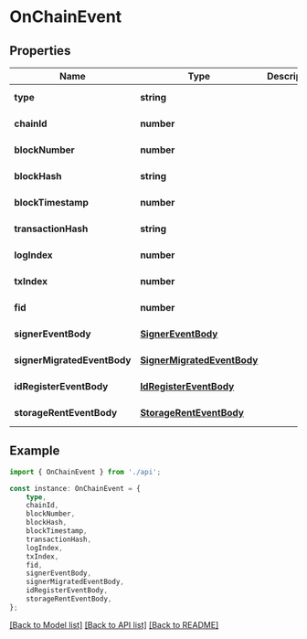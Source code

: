 # OnChainEvent


## Properties

Name | Type | Description | Notes
------------ | ------------- | ------------- | -------------
**type** | **string** |  | [default to undefined]
**chainId** | **number** |  | [default to undefined]
**blockNumber** | **number** |  | [default to undefined]
**blockHash** | **string** |  | [default to undefined]
**blockTimestamp** | **number** |  | [default to undefined]
**transactionHash** | **string** |  | [default to undefined]
**logIndex** | **number** |  | [default to undefined]
**txIndex** | **number** |  | [default to undefined]
**fid** | **number** |  | [default to undefined]
**signerEventBody** | [**SignerEventBody**](SignerEventBody.md) |  | [default to undefined]
**signerMigratedEventBody** | [**SignerMigratedEventBody**](SignerMigratedEventBody.md) |  | [default to undefined]
**idRegisterEventBody** | [**IdRegisterEventBody**](IdRegisterEventBody.md) |  | [default to undefined]
**storageRentEventBody** | [**StorageRentEventBody**](StorageRentEventBody.md) |  | [default to undefined]

## Example

```typescript
import { OnChainEvent } from './api';

const instance: OnChainEvent = {
    type,
    chainId,
    blockNumber,
    blockHash,
    blockTimestamp,
    transactionHash,
    logIndex,
    txIndex,
    fid,
    signerEventBody,
    signerMigratedEventBody,
    idRegisterEventBody,
    storageRentEventBody,
};
```

[[Back to Model list]](../README.md#documentation-for-models) [[Back to API list]](../README.md#documentation-for-api-endpoints) [[Back to README]](../README.md)
